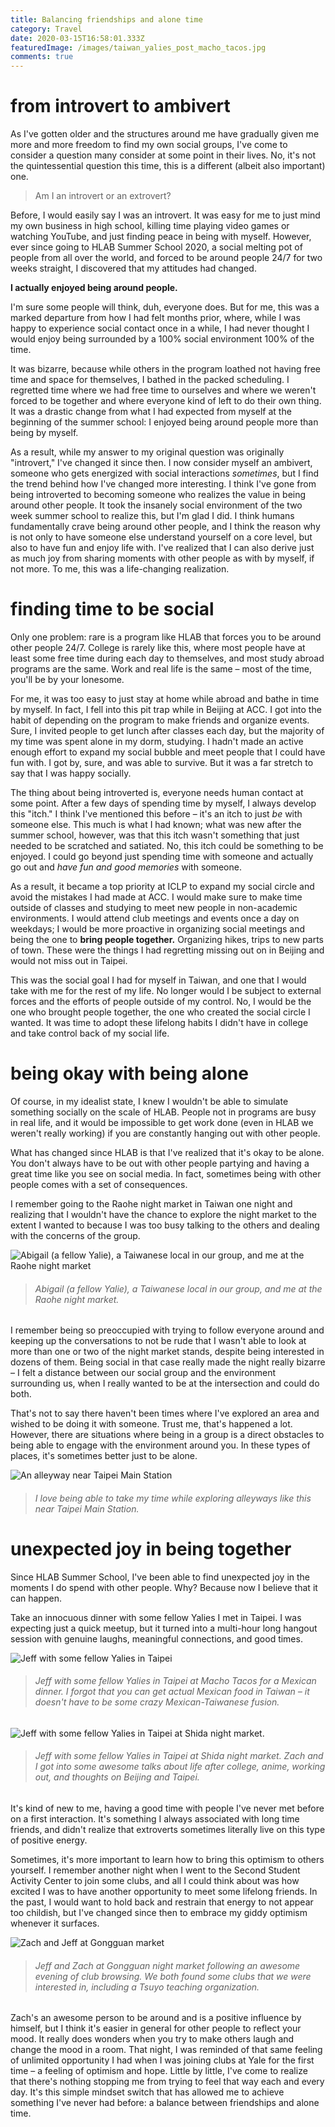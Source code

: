```yaml
---
title: Balancing friendships and alone time
category: Travel
date: 2020-03-15T16:58:01.333Z
featuredImage: /images/taiwan_yalies_post_macho_tacos.jpg
comments: true
---
```

# from introvert to ambivert

As I've gotten older and the structures around me have gradually given me more and more freedom to find my own social groups, I've come to consider a question many consider at some point in their lives. No, it's not the quintessential question this time, this is a different (albeit also important) one.

> Am I an introvert or an extrovert?

Before, I would easily say I was an introvert. It was easy for me to just mind my own business in high school, killing time playing video games or watching YouTube, and just finding peace in being with myself. However, ever since going to HLAB Summer School 2020, a social melting pot of people from all over the world, and forced to be around people 24/7 for two weeks straight, I discovered that my attitudes had changed.

**I actually enjoyed being around people.**

I'm sure some people will think, duh, everyone does. But for me, this was a marked departure from how I had felt months prior, where, while I was happy to experience social contact once in a while, I had never thought I would enjoy being surrounded by a 100% social environment 100% of the time. 

It was bizarre, because while others in the program loathed not having free time and space for themselves, I bathed in the packed scheduling. I regretted time where we had free time to ourselves and where we weren't forced to be together and where everyone kind of left to do their own thing. It was a drastic change from what I had expected from myself at the beginning of the summer school: I enjoyed being around people more than being by myself.

As a result, while my answer to my original question was originally "introvert," I've changed it since then. I now consider myself an ambivert, someone who gets energized with social interactions *sometimes*, but I find the trend behind how I've changed more interesting. I think I've gone from being introverted to becoming someone who realizes the value in being around other people. It took the insanely social environment of the two week summer school to realize this, but I'm glad I did. I think humans fundamentally crave being around other people, and I think the reason why is not only to have someone else understand yourself on a core level, but also to have fun and enjoy life with. I've realized that I can also derive just as much joy from sharing moments with other people as with by myself, if not more. To me, this was a life-changing realization.

# finding time to be social

Only one problem: rare is a program like HLAB that forces you to be around other people 24/7. College is rarely like this,  where most people have at least some free time during each day to themselves, and most study abroad programs are the same. Work and real life is the same – most of the time, you'll be by your lonesome. 

For me, it was too easy to just stay at home while abroad and bathe in time by myself. In fact, I fell into this pit trap while in Beijing at ACC. I got into the habit of depending on the program to make friends and organize events. Sure, I invited people to get lunch after classes each day, but the majority of my time was spent alone in my dorm, studying. I hadn't made an active enough effort to expand my social bubble and meet people that I could have fun with. I got by, sure, and was able to survive. But it was a far stretch to say that I was happy socially.

The thing about being introverted is, everyone needs human contact at some point. After a few days of spending time by myself, I always develop this "itch." I think I've mentioned this before – it's an itch to just *be* with someone else. This much is what I had known; what was new after the summer school, however, was that this itch wasn't something that just needed to be scratched and satiated. No, this itch could be something to be enjoyed. I could go beyond just spending time with someone and actually go out and *have fun and good memories* with someone.

As a result, it became a top priority at ICLP to expand my social circle and avoid the mistakes I had made at ACC. I would make sure to make time outside of classes and studying to meet new people in non-academic environments. I would attend club meetings and events once a day on weekdays; I would be more proactive in organizing social meetings and being the one to **bring people together.** Organizing hikes, trips to new parts of town. These were the things I had regretting missing out on in Beijing and would not miss out in Taipei.

This was the social goal I had for myself in Taiwan, and one that I would take with me for the rest of my life. No longer would I be subject to external forces and the efforts of people outside of my control. No, I would be the one who brought people together, the one who created the social circle I wanted. It was time to adopt these lifelong habits I didn't have in college and take control back of my social life.

# being okay with being alone

Of course, in my idealist state, I knew I wouldn't be able to simulate something socially on the scale of HLAB. People not in programs are busy in real life, and it would be impossible to get work done (even in HLAB we weren't really working) if you are constantly hanging out with other people.

What has changed since HLAB is that I've realized that it's okay to be alone. You don't always have to be out with other people partying and having a great time like you see on social media. In fact, sometimes being with other people comes with a set of consequences.

I remember going to the Raohe night market in Taiwan one night and realizing that I wouldn't have the chance to explore the night market to the extent I wanted to because I was too busy talking to the others and dealing with the concerns of the group.

![Abigail (a fellow Yalie), a Taiwanese local in our group, and me at the Raohe night market](/images/raohe_night_market_group.jpg)

> ###### *Abigail (a fellow Yalie), a Taiwanese local in our group, and me at the Raohe night market.*

I remember being so preoccupied with trying to follow everyone around and keeping up the conversations to not be rude that I wasn't able to look at more than one or two of the night market stands, despite being interested in dozens of them. Being social in that case really made the night really bizarre – I felt a distance between our social group and the environment surrounding us, when I really wanted to be at the intersection and could do both.

That's not to say there haven't been times where I've explored an area and wished to be doing it with someone. Trust me, that's happened a lot. However, there are situations where being in a group is a direct obstacles to being able to engage with the environment around you. In these types of places, it's sometimes better just to be alone.

![An alleyway near Taipei Main Station](/images/taipei_main_station_alleyway.jpg)

> ###### *I love being able to take my time while exploring alleyways like this near Taipei Main Station.*

# unexpected joy in being together

Since HLAB Summer School, I've been able to find unexpected joy in the moments I do spend with other people. Why? Because now I believe that it can happen.

Take an innocuous dinner with some fellow Yalies I met in Taipei. I was expecting just a quick meetup, but it turned into a multi-hour long hangout session with genuine laughs, meaningful connections, and good times.

![Jeff with some fellow Yalies in Taipei](/images/taiwan_machos_tacos.jpg)

> ###### *Jeff with some fellow Yalies in Taipei at Macho Tacos for a Mexican dinner. I forgot that you can get actual Mexican food in Taiwan – it doesn't have to be some crazy Mexican-Taiwanese fusion.*

![Jeff with some fellow Yalies in Taipei at Shida night market.](/images/taiwan_yalies_post_macho_tacos.jpg)

> ###### *Jeff with some fellow Yalies in Taipei at Shida night market. Zach and I got into some awesome talks about life after college, anime, working out, and thoughts on Beijing and Taipei.*

It's kind of new to me, having a good time with people I've never met before on a first interaction. It's something I always associated with long time friends, and didn't realize that extroverts sometimes literally live on this type of positive energy.

Sometimes, it's more important to learn how to bring this optimism to others yourself. I remember another night when I went to the Second Student Activity Center to join some clubs, and all I could think about was how excited I was to have another opportunity to meet some lifelong friends. In the past, I would want to hold back and restrain that energy to not appear too childish, but I've changed since then to embrace my giddy optimism whenever it surfaces.

![Zach and Jeff at Gongguan market ](/images/jeff_zach_gongguan_night_market.jpg)

> ###### *Jeff and Zach at Gongguan night market following an awesome evening of club browsing. We both found some clubs that we were interested in, including a Tsuyo teaching organization.*

Zach's an awesome person to be around and is a positive influence by himself, but I think it's easier in general for other people to reflect your mood. It really does wonders when you try to make others laugh and change the mood in a room. That night, I was reminded of that same feeling of unlimited opportunity I had when I was joining clubs at Yale for the first time – a feeling of optimism and hope. Little by little, I've come to realize that there's nothing stopping me from trying to feel that way each and every day. It's this simple mindset switch that has allowed me to achieve something I've never had before: a balance between friendships and alone time.